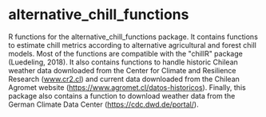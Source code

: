 # alternative_chill_functions
R functions for the alternative_chill_functions package. It contains functions to estimate chill metrics according to alternative agricultural and forest chill models. Most of the functions are compatible with the "chillR" package (Luedeling, 2018). It also contains functions to handle historic Chilean weather data downloaded from the Center for Climate and Resilience Research (www.cr2.cl) and current data downloaded from the Chilean Agromet website (https://www.agromet.cl/datos-historicos). Finally, this package also contains a function to download weather data from the German Climate Data Center (https://cdc.dwd.de/portal/).
